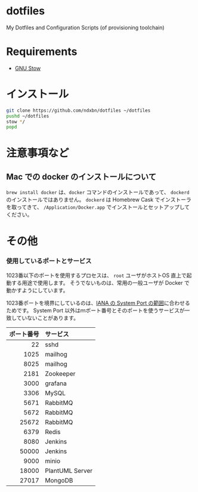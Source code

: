 # dotfiles
My Dotfiles and Configuration Scripts (of provisioning toolchain)

# Requirements

- [GNU Stow](https://www.gnu.org/software/stow/)

# インストール

```bash
git clone https://github.com/ndxbn/dotfiles ~/dotfiles
pushd ~/dotfiles
stow */
popd
```

# 注意事項など
## Mac での docker のインストールについて
`brew install docker` は、`docker` コマンドのインストールであって、 `dockerd` のインストールではありません。
`dockerd` は Homebrew Cask でインストーラを取ってきて、 `/Application/Docker.app` でインストールとセットアップしてください。

# その他
### 使用しているポートとサービス
1023番以下のポートを使用するプロセスは、 `root` ユーザがホストOS 直上で起動する用途で使用します。
そうでないものは、常用の一般ユーザが Docker で動かすようにしています。

1023番ポートを境界にしているのは、[IANA の System Port の範囲](https://www.iana.org/assignments/service-names-port-numbers/service-names-port-numbers.xhtml)に合わせるためです。
System Port 以外はｍポート番号とそのポートを使うサービスが一致していないことがあります。

ポート番号 | サービス
--:   | :--
22    | sshd
1025  | mailhog
8025  | mailhog
2181  | Zookeeper
3000  | grafana
3306  | MySQL
5671  | RabbitMQ
5672  | RabbitMQ
25672 | RabbitMQ
6379  | Redis
8080  | Jenkins
50000 | Jenkins
9000  | minio
18000 | PlantUML Server
27017 | MongoDB
